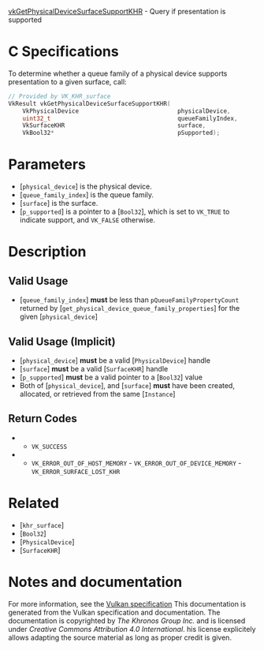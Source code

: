 [vkGetPhysicalDeviceSurfaceSupportKHR](https://www.khronos.org/registry/vulkan/specs/1.3-extensions/man/html/vkGetPhysicalDeviceSurfaceSupportKHR.html) - Query if presentation is supported

# C Specifications
To determine whether a queue family of a physical device supports
presentation to a given surface, call:
```c
// Provided by VK_KHR_surface
VkResult vkGetPhysicalDeviceSurfaceSupportKHR(
    VkPhysicalDevice                            physicalDevice,
    uint32_t                                    queueFamilyIndex,
    VkSurfaceKHR                                surface,
    VkBool32*                                   pSupported);
```

# Parameters
- [`physical_device`] is the physical device.
- [`queue_family_index`] is the queue family.
- [`surface`] is the surface.
- [`p_supported`] is a pointer to a [`Bool32`], which is set to `VK_TRUE` to indicate support, and `VK_FALSE` otherwise.

# Description
## Valid Usage
-  [`queue_family_index`] **must**  be less than `pQueueFamilyPropertyCount` returned by [`get_physical_device_queue_family_properties`] for the given [`physical_device`]

## Valid Usage (Implicit)
-  [`physical_device`] **must**  be a valid [`PhysicalDevice`] handle
-  [`surface`] **must**  be a valid [`SurfaceKHR`] handle
-  [`p_supported`] **must**  be a valid pointer to a [`Bool32`] value
-    Both of [`physical_device`], and [`surface`] **must**  have been created, allocated, or retrieved from the same [`Instance`]

## Return Codes
*   - `VK_SUCCESS` 
*   - `VK_ERROR_OUT_OF_HOST_MEMORY`  - `VK_ERROR_OUT_OF_DEVICE_MEMORY`  - `VK_ERROR_SURFACE_LOST_KHR`

# Related
- [`khr_surface`]
- [`Bool32`]
- [`PhysicalDevice`]
- [`SurfaceKHR`]

# Notes and documentation
For more information, see the [Vulkan specification](https://www.khronos.org/registry/vulkan/specs/1.3-extensions/html/vkspec.html)
This documentation is generated from the Vulkan specification and documentation.
The documentation is copyrighted by *The Khronos Group Inc.* and is licensed under *Creative Commons Attribution 4.0 International*.
his license explicitely allows adapting the source material as long as proper credit is given.
        